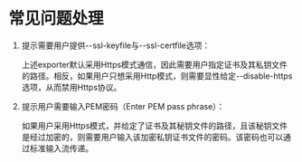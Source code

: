 # 常见问题处理

1.  提示需要用户提供--ssl-keyfile与--ssl-certfile选项：

    上述exporter默认采用Https模式通信，因此需要用户指定证书及其私钥文件的路径。相反，如果用户只想采用Http模式，则需要显性给定--disable-https选项，从而禁用Https协议。

2.  提示用户需要输入PEM密码（Enter PEM pass phrase）：

    如果用户采用Https模式，并给定了证书及其秘钥文件的路径，且该秘钥文件是经过加密的，则需要用户输入该加密私钥证书文件的密码。该密码也可以通过标准输入流传递。


